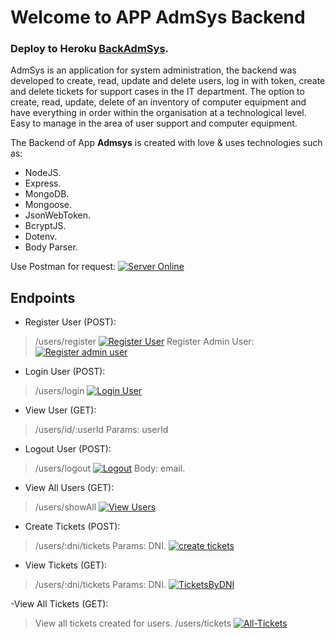 # Welcome to APP AdmSys Backend
### Deploy to Heroku [BackAdmSys](https://backadmsys.herokuapp.com/).

AdmSys is an application for system administration, the backend was developed to create, read, update and delete users, log in with token, create and delete tickets for support cases in the IT department. The option to create, read, update, delete of an inventory of computer equipment and have everything in order within the organisation at a technological level. Easy to manage in the area of user support and computer equipment.

 The Backend of  App **Admsys** is created with love & uses technologies such as:
 - NodeJS.
 - Express.
 - MongoDB.
 - Mongoose.
 - JsonWebToken.
 - BcryptJS.
 - Dotenv.
 - Body Parser.

Use Postman for request:
[![Server Online](https://i.gyazo.com/84c37f2876870349993b53947c85686f.gif)](https://gyazo.com/84c37f2876870349993b53947c85686f)

## Endpoints

- Register User (POST):
>/users/register
>[![Register User](https://i.gyazo.com/852fa82abcec3273bd3e1ea0051ae32e.gif)](https://gyazo.com/852fa82abcec3273bd3e1ea0051ae32e)
>Register Admin User:
>[![Register admin user](https://i.gyazo.com/8421f0fc43b16a368d5689ed211cad43.gif)](https://gyazo.com/8421f0fc43b16a368d5689ed211cad43)
- Login User (POST):
>/users/login
>[![Login User](https://i.gyazo.com/8ab9d2c347e91a1fe7e1cb2aa294495d.gif)](https://gyazo.com/8ab9d2c347e91a1fe7e1cb2aa294495d)

- View User (GET):
> /users/id/:userId
> Params: userId
- Logout User (POST):
> /users/logout
> [![Logout](https://i.gyazo.com/8ea04bf1fb9133752517cb1562342d19.gif)](https://gyazo.com/8ea04bf1fb9133752517cb1562342d19)
> Body: email.
> 
- View All Users (GET):
> /users/showAll
> [![View Users](https://i.gyazo.com/124028caa17701978fb447513c5c8254.gif)](https://gyazo.com/124028caa17701978fb447513c5c8254)

- Create Tickets (POST):
> /users/:dni/tickets
> Params: DNI.
> [![create tickets](https://i.gyazo.com/c40d141f27b1fbe04ef54a906498b6b7.gif)](https://gyazo.com/c40d141f27b1fbe04ef54a906498b6b7)

- View Tickets (GET):
>/users/:dni/tickets
>Params: DNI.
>[![TicketsByDNI](https://i.gyazo.com/366db15391950be81ab7fe39cfc3184a.gif)](https://gyazo.com/366db15391950be81ab7fe39cfc3184a)

-View All Tickets (GET):
>View all tickets created for users.
>/users/tickets
>[![All-Tickets](https://i.gyazo.com/5e095846d0392f6612856a3e447b428e.gif)](https://gyazo.com/5e095846d0392f6612856a3e447b428e)
